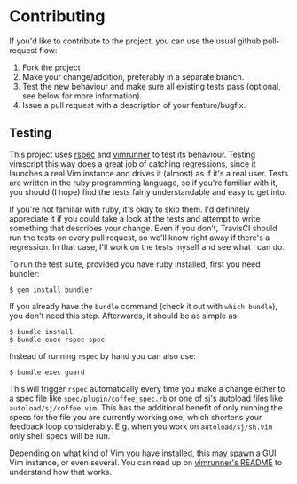 # Contributing

If you'd like to contribute to the project, you can use the usual github pull-request flow:

1. Fork the project
2. Make your change/addition, preferably in a separate branch.
3. Test the new behaviour and make sure all existing tests pass (optional, see below for more information).
4. Issue a pull request with a description of your feature/bugfix.

## Testing

This project uses [rspec](http://rspec.info/) and [vimrunner](https://github.com/AndrewRadev/vimrunner) to test its behaviour. Testing vimscript this way does a great job of catching regressions, since it launches a real Vim instance and drives it (almost) as if it's a real user. Tests are written in the ruby programming language, so if you're familiar with it, you should (I hope) find the tests fairly understandable and easy to get into.

If you're not familiar with ruby, it's okay to skip them. I'd definitely appreciate it if you could take a look at the tests and attempt to write something that describes your change. Even if you don't, TravisCI should run the tests on every pull request, so we'll know right away if there's a regression. In that case, I'll work on the tests myself and see what I can do.

To run the test suite, provided you have ruby installed, first you need bundler:

```
$ gem install bundler
```

If you already have the `bundle` command (check it out with `which bundle`), you don't need this step. Afterwards, it should be as simple as:

```
$ bundle install
$ bundle exec rspec spec
```

Instead of running `rspec` by hand you can also use:

```
$ bundle exec guard
```

This will trigger `rspec` automatically every time you make a change either to a spec file like `spec/plugin/coffee_spec.rb` or one of sj's autoload files like `autoload/sj/coffee.vim`. This has the additional benefit of only running the specs for the file you are currently working one, which shortens your feedback loop considerably. E.g. when you work on `autoload/sj/sh.vim` only shell specs will be run.

Depending on what kind of Vim you have installed, this may spawn a GUI Vim instance, or even several. You can read up on [vimrunner's README](https://github.com/AndrewRadev/vimrunner/blob/master/README.md) to understand how that works.
